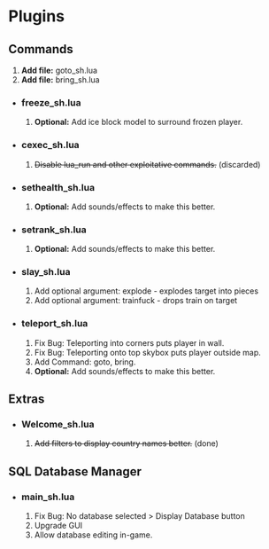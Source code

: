 # Plugins #

## Commands ##

  1. **Add file:** goto\_sh.lua
  1. **Add file:** bring\_sh.lua

  * ### freeze\_sh.lua ###
    1. **Optional:** Add ice block model to surround frozen player.

  * ### cexec\_sh.lua ###
    1. ~~Disable lua\_run and other exploitative commands.~~ (discarded)

  * ### sethealth\_sh.lua ###
    1. **Optional:** Add sounds/effects to make this better.

  * ### setrank\_sh.lua ###
    1. **Optional:** Add sounds/effects to make this better.

  * ### slay\_sh.lua ###
    1. Add optional argument: explode - explodes target into pieces
    1. Add optional argument: trainfuck - drops train on target
  * ### teleport\_sh.lua ###
    1. Fix Bug: Teleporting into corners puts player in wall.
    1. Fix Bug: Teleporting onto top skybox puts player outside map.
    1. Add Command: goto, bring.
    1. **Optional:** Add sounds/effects to make this better.

## Extras ##

  * ### Welcome\_sh.lua ###
    1. ~~Add filters to display country names better.~~ (done)

## SQL Database Manager ##

  * ### main\_sh.lua ###
    1. Fix Bug: No database selected > Display Database button
    1. Upgrade GUI
    1. Allow database editing in-game.
